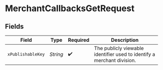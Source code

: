 # MerchantCallbacksGetRequest


## Fields

| Field                                                                  | Type                                                                   | Required                                                               | Description                                                            |
| ---------------------------------------------------------------------- | ---------------------------------------------------------------------- | ---------------------------------------------------------------------- | ---------------------------------------------------------------------- |
| `xPublishableKey`                                                      | *String*                                                               | :heavy_check_mark:                                                     | The publicly viewable identifier used to identify a merchant division. |